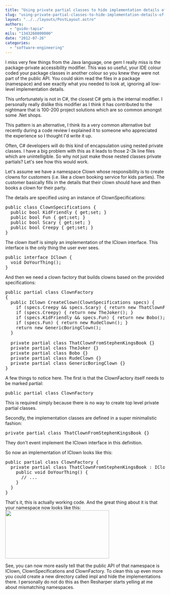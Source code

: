 ```yaml
---
title: "Using private partial classes to hide implementation details of an interface.  Workaround for package level protection in C#"
slug: "using-private-partial-classes-to-hide-implementation-details-of-an-interface-workaround-for-package-level-protection-in-c"
layout: "../../layouts/PostLayout.astro"
authors: 
  - "guido-tapia"
mils: "1343260800000"
date: "2012-07-26"
categories: 
  - "software-engineering"
---
```


I miss very few things from the Java language, one gem I really miss is the package-private accessibility modifier. This was so useful, your IDE colour coded your package classes in another colour so you knew they were not part of the public API. You could skim read the files in a package (namespace) and see exactly what you needed to look at, ignoring all low-level implementation details.

This unfortunately is not in C#, the closest C# gets is the internal modifier. I personally really dislike this modifier as I think it has contributed to the nightmare that is 100-200 project solutions which are so common amongst some .Net shops.

This pattern is an alternative, I think its a very common alternative but recently during a code review I explained it to someone who appreciated the experience so I thought I'd write it up.

Often, C# developers will do this kind of encapsulation using nested private classes. I have a big problem with this as it leads to those 2-3k line files which are unintelligible. So why not just make those nested classes private partials? Let's see how this would work.

Let's assume we have a namespace Clown whose responsibility is to create clowns for customers (i.e. like a clown booking service for kids parties). The customer basically fills in the details that their clown should have and then books a clown for their party.

The details are specified using an instance of ClownSpecifications:

<pre>public class ClownSpecifications {
  public bool KidFriendly { get;set; }
  public bool Fun { get;set; }
  public bool Scary { get;set; }
  public bool Creepy { get;set; }
}</pre>

The clown itself is simply an implementation of the IClown interface. This interface is the only thing the user ever sees.

<pre>public interface IClown {
  void DoYourThing();
}</pre>

And then we need a clown factory that builds clowns based on the provided specifications:

<pre>public partial class ClownFactory
{
  public IClown CreateClown(ClownSpecifications specs) {
    if (specs.Creepy &amp;&amp; specs.Scary) { return new ThatClownFromStephenKingsBook(); }
    if (specs.Creepy) { return new TheJoker(); }
    if (specs.KidFriendly &amp;&amp; specs.Fun) { return new Bobo(); }
    if (specs.Fun) { return new RudeClown(); }
    return new GenericBoringClown();
  }
<div></div>
  private partial class ThatClownFromStephenKingsBook {}
  private partial class TheJoker {}
  private partial class Bobo {}
  private partial class RudeClown {}
  private partial class GenericBoringClown {}
}</pre>

A few things to notice here. The first is that the ClownFactory itself needs to be marked partial:

<pre>public partial class ClownFactory</pre>

This is required simply because there is no way to create top level private partial classes.

Secondly, the implementation classes are defined in a super minimalistic fashion:

<pre>private partial class ThatClownFromStephenKingsBook {}</pre>

They don't event implement the IClown interface in this definition.

So now an implementation of IClown looks like this:

<pre>public partial class ClownFactory {
  private partial class ThatClownFromStephenKingsBook : IClown {
    public void DoYourThing() {
      // ...
    }
  }
}</pre>

That's it, this is actually working code. And the great thing about it is that your namespace now looks like this: <img src="/images/clown_namespace.jpg" width=328 height=152  >

See, you can now more easily tell that the public API of that namespace is IClown, ClownSpecifications and ClownFactory. To clean this up even more you could create a new directory called impl and hide the implementations there. I personally do not do this as then Resharper starts yelling at me about mismatching namespaces.
